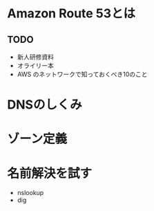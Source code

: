 # Amazon Route 53とは
## TODO
-  新人研修資料
-  オライリー本
-  AWS のネットワークで知っておくべき10のこと

# DNSのしくみ

# ゾーン定義

# 名前解決を試す
- nslookup
- dig
